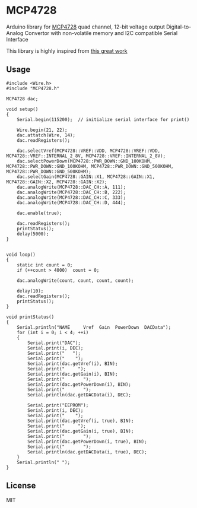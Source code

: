 # MCP4728
Arduino library for [MCP4728](https://www.microchip.com/wwwproducts/en/MCP4728) quad channel, 12-bit voltage output Digital-to-Analog Convertor with non-volatile memory and I2C compatible Serial Interface

This library is highly inspired from [this great work](https://github.com/BenoitSchillings/mcp4728/tree/master/examples/BasicUse)

## Usage

```
#include <Wire.h>
#include "MCP4728.h"

MCP4728 dac;

void setup()
{
    Serial.begin(115200);  // initialize serial interface for print()

    Wire.begin(21, 22);
    dac.attatch(Wire, 14);
    dac.readRegisters();

    dac.selectVref(MCP4728::VREF::VDD, MCP4728::VREF::VDD, MCP4728::VREF::INTERNAL_2_8V, MCP4728::VREF::INTERNAL_2_8V);
    dac.selectPowerDown(MCP4728::PWR_DOWN::GND_100KOHM, MCP4728::PWR_DOWN::GND_100KOHM, MCP4728::PWR_DOWN::GND_500KOHM, MCP4728::PWR_DOWN::GND_500KOHM);
    dac.selectGain(MCP4728::GAIN::X1, MCP4728::GAIN::X1, MCP4728::GAIN::X2, MCP4728::GAIN::X2);
    dac.analogWrite(MCP4728::DAC_CH::A, 111);
    dac.analogWrite(MCP4728::DAC_CH::B, 222);
    dac.analogWrite(MCP4728::DAC_CH::C, 333);
    dac.analogWrite(MCP4728::DAC_CH::D, 444);

    dac.enable(true);

    dac.readRegisters();
    printStatus();
    delay(5000);
}


void loop()
{
    static int count = 0;
    if (++count > 4000)  count = 0;

    dac.analogWrite(count, count, count, count);

    delay(10);
    dac.readRegisters();
    printStatus();
}

void printStatus()
{
    Serial.println("NAME     Vref  Gain  PowerDown  DACData");
    for (int i = 0; i < 4; ++i)
    {
        Serial.print("DAC");
        Serial.print(i, DEC);
        Serial.print("   ");
        Serial.print("    ");
        Serial.print(dac.getVref(i), BIN);
        Serial.print("     ");
        Serial.print(dac.getGain(i), BIN);
        Serial.print("       ");
        Serial.print(dac.getPowerDown(i), BIN);
        Serial.print("       ");
        Serial.println(dac.getDACData(i), DEC);

        Serial.print("EEPROM");
        Serial.print(i, DEC);
        Serial.print("    ");
        Serial.print(dac.getVref(i, true), BIN);
        Serial.print("     ");
        Serial.print(dac.getGain(i, true), BIN);
        Serial.print("       ");
        Serial.print(dac.getPowerDown(i, true), BIN);
        Serial.print("       ");
        Serial.println(dac.getDACData(i, true), DEC);
    }
    Serial.println(" ");
}
```

## License

MIT
